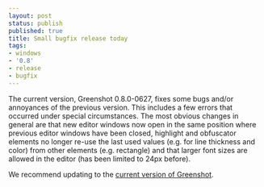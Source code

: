 ```yaml
---
layout: post
status: publish
published: true
title: Small bugfix release today
tags:
- windows
- '0.8'
- release
- bugfix
---
```

<p>The current version, Greenshot 0.8.0-0627, fixes some bugs and/or annoyances of the previous version. This includes a few errors that occurred under special circumstances. The most obvious changes in general are that new editor windows now open in the same position where previous editor windows have been closed, highlight and obfuscator elements no longer re-use the last used values (e.g. for line thickness and color) from other elements (e.g. rectangle) and that larger font sizes are allowed in the editor (has been limited to 24px before).</p>
<p>We recommend updating to the <a href="/current/" rel="nofollow">current version of Greenshot</a>.</p>
